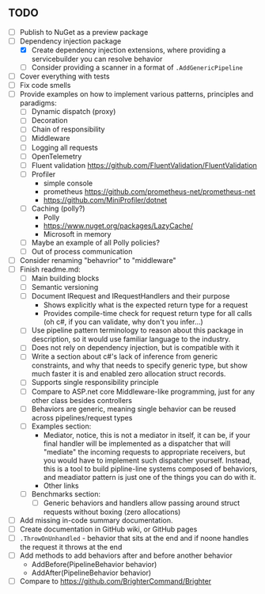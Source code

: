 ## TODO

- [ ] Publish to NuGet as a preview package 
- [ ] Dependency injection package 
    - [x] Create dependency injection extensions, where providing a servicebuilder you can resolve behavior
    - [ ] Consider providing a scanner in a format of `.AddGenericPipeline`
- [ ] Cover everything with tests
- [ ] Fix code smells
- [ ] Provide examples on how to implement various patterns, principles and paradigms:
    - [ ] Dynamic dispatch (proxy)
    - [ ] Decoration
    - [ ] Chain of responsibility
    - [ ] Middleware 
    - [ ] Logging all requests 
    - [ ] OpenTelemetry
    - [ ] Fluent validation https://github.com/FluentValidation/FluentValidation
    - [ ] Profiler 
        - simple console
        - prometheus https://github.com/prometheus-net/prometheus-net
        - https://github.com/MiniProfiler/dotnet
    - [ ] Caching (polly?)
        - Polly
        - https://www.nuget.org/packages/LazyCache/
        - Microsoft in memory
    - [ ] Maybe an example of all Polly policies? 
    - [ ] Out of process communication 
- [ ] Consider renaming "behavrior" to "middleware"
- [ ] Finish readme.md:
    - [ ] Main building blocks
    - [ ] Semantic versioning
    - [ ] Document IRequest and IRequestHandlers and their purpose
        - Shows explicitly what is the expected return type for a request
        - Provides compile-time check for request return type for all calls (oh c#, if you can validate, why don't you infer...)
    - [ ] Use pipeline pattern terminology to reason about this package in description, so it would use familiar language to the industry. 
    - [ ] Does not rely on dependency injection, but is compatible with it
    - [ ] Write a section about c#'s lack of inference from generic constraints, and why that needs to specify generic type, but show much faster it is and enabled zero allocation struct records.
    - [ ] Supports single responsibility principle
    - [ ] Compare to ASP.net core Middleware-like programming, just for any other class besides controllers
    - [ ] Behaviors are generic, meaning single behavior can be reused across pipelines/request types 
    - [ ] Examples section:
        - Mediator, notice, this is not a mediator in itself, it can be, if your final handler will be implemented as a dispatcher that will "mediate" the incoming requests to appropriate receivers, but you would have to implement such dispatcher yourself. Instead, this is a tool to build pipline-line systems composed of behaviors, and meadiator pattern is just one of the things you can do with it.
        - Other links
    - [ ] Benchmarks section:
        - [ ] Generic behaviors and handlers allow passing around struct requests without boxing (zero allocations)
- [ ] Add missing in-code summary documentation.
- [ ] Create documentation in GitHub wiki, or GitHub pages
- [ ] `.ThrowOnUnhandled` - behavior that sits at the end and if noone handles the request it throws at the end
- [ ] Add methods to add behaviors after and before another behavior
    - AddBefore<TBehavior>(PipelineBehavior behavior)
    - AddAfter<TBehavior>(PipelineBehavior behavior)
- [ ] Compare to https://github.com/BrighterCommand/Brighter
